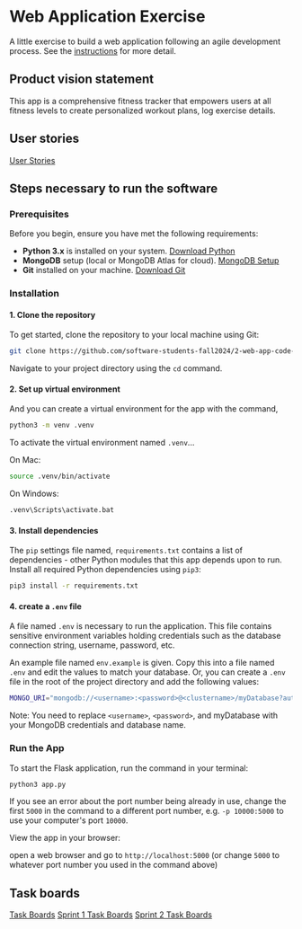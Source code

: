 # Web Application Exercise

A little exercise to build a web application following an agile development process. See the [instructions](instructions.md) for more detail.

## Product vision statement

This app is a comprehensive fitness tracker that empowers users at all fitness levels to create personalized workout plans, log exercise details.

## User stories

[User Stories](https://github.com/software-students-fall2024/2-web-app-code-crafters/issues/5)

## Steps necessary to run the software

### Prerequisites

Before you begin, ensure you have met the following requirements:
- **Python 3.x** is installed on your system. [Download Python](https://www.python.org/downloads/)
- **MongoDB** setup (local or MongoDB Atlas for cloud). [MongoDB Setup](https://www.mongodb.com/try/download/community)
- **Git** installed on your machine. [Download Git](https://git-scm.com/)

### Installation

#### 1. Clone the repository
To get started, clone the repository to your local machine using Git:
```bash
git clone https://github.com/software-students-fall2024/2-web-app-code-crafters.git
```

Navigate to your project directory using the `cd` command.

#### 2. Set up virtual environment
And you can create a virtual environment for the app with the command,
```bash
python3 -m venv .venv
```
To activate the virtual environment named `.venv`...

On Mac:

```bash
source .venv/bin/activate
```

On Windows:

```bash
.venv\Scripts\activate.bat
```

#### 3. Install dependencies
The `pip` settings file named, `requirements.txt` contains a list of dependencies - other Python modules that this app depends upon to run. Install all required Python dependencies using `pip3`:

```bash
pip3 install -r requirements.txt
```

#### 4. create a `.env` file
A file named `.env` is necessary to run the application. This file contains sensitive environment variables holding credentials such as the database connection string, username, password, etc.

An example file named `env.example` is given. Copy this into a file named `.env` and edit the values to match your database. Or, you can create a `.env` file in the root of the project directory and add the following values:

```bash
MONGO_URI="mongodb://<username>:<password>@<clustername>/myDatabase?authSource=admin&retryWrites=true&w=majority"
```

Note: You need to replace `<username>`, `<password>`, and myDatabase with your MongoDB credentials and database name.

### Run the App
To start the Flask application, run the command in your terminal:
```bash
python3 app.py
```

If you see an error about the port number being already in use, change the first `5000` in the command to a different port number, e.g. `-p 10000:5000` to use your computer's port `10000`.

View the app in your browser:

open a web browser and go to `http://localhost:5000` (or change `5000` to whatever port number you used in the command above)

## Task boards

[Task Boards](https://github.com/software-students-fall2024/2-web-app-code-crafters/projects?query=is%3Aopen)
[Sprint 1 Task Boards](https://github.com/orgs/software-students-fall2024/projects/34)
[Sprint 2 Task Boards](https://github.com/orgs/software-students-fall2024/projects/82)
